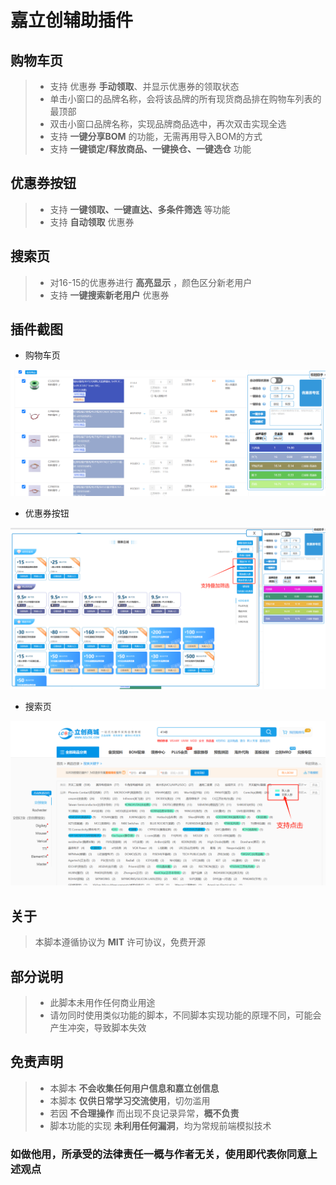 # 嘉立创辅助插件

## 购物车页

> - 支持 优惠券 __手动领取__、并显示优惠券的领取状态
> - 单击小窗口的品牌名称，会将该品牌的所有现货商品排在购物车列表的最顶部
> - 双击小窗口品牌名称，实现品牌商品选中，再次双击实现全选
> - 支持 __一键分享BOM__ 的功能，无需再用导入BOM的方式
> - 支持 __一键锁定/释放商品、一键换仓、一键选仓__ 功能
>

## 优惠券按钮

> - 支持 __一键领取、一键直达、多条件筛选__ 等功能
> - 支持 __自动领取__ 优惠券

## 搜索页

> - 对16-15的优惠券进行 __高亮显示__ ，颜色区分新老用户
> - 支持 __一键搜索新老用户__ 优惠券

## 插件截图

- 购物车页

![[购物车页](https://cart.szlcsc.com/cart/display.html)](/assets/cart_page.png)

- 优惠券按钮

![[优惠券页](https://www.szlcsc.com/huodong.html)](/assets/coupon_page_.png)  

- 搜索页

![[搜索页](https://so.szlcsc.com/global.html)](/assets/search_page_.png)

## 关于

> 本脚本遵循协议为 __MIT__ 许可协议，免费开源

## 部分说明

> - 此脚本未用作任何商业用途  
> - 请勿同时使用类似功能的脚本，不同脚本实现功能的原理不同，可能会产生冲突，导致脚本失效  

## 免责声明

> - 本脚本 __不会收集任何用户信息和嘉立创信息__  
> - 本脚本 __仅供日常学习交流使用__，切勿滥用  
> - 若因 __不合理操作__ 而出现不良记录异常，__概不负责__  
> - 脚本功能的实现 __未利用任何漏洞__，均为常规前端模拟技术  

### 如做他用，所承受的法律责任一概与作者无关，使用即代表你同意上述观点
